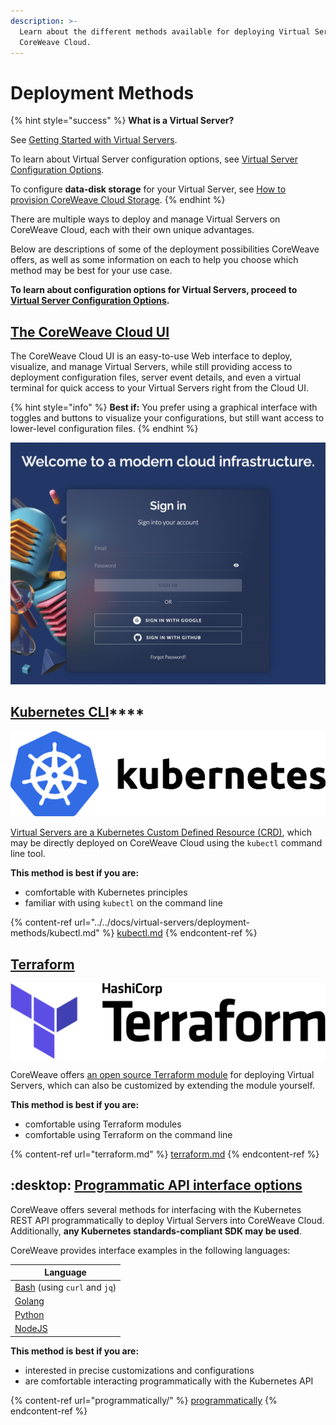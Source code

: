 ```yaml
---
description: >-
  Learn about the different methods available for deploying Virtual Servers to
  CoreWeave Cloud.
---
```


# Deployment Methods

{% hint style="success" %}
**What is a Virtual Server?**

See [Getting Started with Virtual Servers](../getting-started.md).

To learn about Virtual Server configuration options, see [Virtual Server Configuration Options](../../docs/virtual-servers/virtual-server-configuration-options/).

To configure **data-disk storage** for your Virtual Server, see [How to provision CoreWeave Cloud Storage](https://docs.coreweave.com/coreweave-kubernetes/storage#how-to-provision-coreweave-cloud-storage).
{% endhint %}

There are multiple ways to deploy and manage Virtual Servers on CoreWeave Cloud, each with their own unique advantages.

Below are descriptions of some of the deployment possibilities CoreWeave offers, as well as some information on each to help you choose which method may be best for your use case.

**To learn about configuration options for Virtual Servers, proceed to** [**Virtual Server Configuration Options**](../../docs/virtual-servers/virtual-server-configuration-options/)**.**

## [The CoreWeave Cloud UI](coreweave-apps.md)

The CoreWeave Cloud UI is an easy-to-use Web interface to deploy, visualize, and manage Virtual Servers, while still providing access to deployment configuration files, server event details, and even a virtual terminal for quick access to your Virtual Servers right from the Cloud UI.

{% hint style="info" %}
**Best if:** You prefer using a graphical interface with toggles and buttons to visualize your configurations, but still want access to lower-level configuration files.
{% endhint %}

![](<../../docs/.gitbook/assets/image (6) (1) (1).png>)

## [Kubernetes CLI](../../docs/virtual-servers/deployment-methods/kubectl.md)\*\*\*\*

![](<../../docs/.gitbook/assets/image (71) (1).png>)

[Virtual Servers are a Kubernetes Custom Defined Resource (CRD)](https://github.com/coreweave/kubernetes-cloud/blob/5632d497da5883be07a1535a67cad69b97ea5050/docs/virtual-servers/deployment-methods/kubectl.md), which may be directly deployed on CoreWeave Cloud using the `kubectl` command line tool.

**This method is best if you are:**

* comfortable with Kubernetes principles
* familiar with using `kubectl` on the command line

{% content-ref url="../../docs/virtual-servers/deployment-methods/kubectl.md" %}
[kubectl.md](../../docs/virtual-servers/deployment-methods/kubectl.md)
{% endcontent-ref %}

## [Terraform](terraform.md)

![](<../../docs/.gitbook/assets/image (4) (2) (1) (2).png>)

CoreWeave offers [an open source Terraform module](https://github.com/coreweave/kubernetes-cloud/tree/5632d497da5883be07a1535a67cad69b97ea5050/virtual-server/examples/terraform) for deploying Virtual Servers, which can also be customized by extending the module yourself.

**This method is best if you are:**

* comfortable using Terraform modules
* comfortable using Terraform on the command line

{% content-ref url="terraform.md" %}
[terraform.md](terraform.md)
{% endcontent-ref %}

## :desktop: [Programmatic API interface options](programmatically/)

CoreWeave offers several methods for interfacing with the Kubernetes REST API programmatically to deploy Virtual Servers into CoreWeave Cloud. Additionally, **any Kubernetes standards-compliant SDK may be used**.

CoreWeave provides interface examples in the following languages:

<table data-card-size="large" data-column-title-hidden data-view="cards"><thead><tr><th>Language</th></tr></thead><tbody><tr><td><a href="../../docs/virtual-servers/deployment-methods/programmatically/bash.md">Bash</a> (using <code>curl</code> and <code>jq</code>)</td></tr><tr><td><a href="programmatically/golang.md">Golang</a></td></tr><tr><td><a href="programmatically/python.md">Python</a></td></tr><tr><td><a href="programmatically/nodejs.md">NodeJS</a></td></tr></tbody></table>

**This method is best if you are:**

* interested in precise customizations and configurations
* are comfortable interacting programmatically with the Kubernetes API

{% content-ref url="programmatically/" %}
[programmatically](programmatically/)
{% endcontent-ref %}
